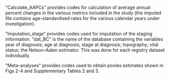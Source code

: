 "Calculate_AAPCs" provides codes for calculation of average annual percent changes in the various metrics included in the study (the imputed file contains age-standardised rates for the various calendar years under investigation).

"Imputation_stage" provides codes used for imputation of the staging information. "dat_BC" is the name of the database containing the variables year of diagnosis; age at diagnosis; stage at diagnosis; topography; vital status; the Nelson-Aalen estimator. This was done for each registry dataset individually.

"Meta-analyses" provides codes used to obtain pooles estimates shown in Figs 2-4 and Supplementary Tables 2 and 3.
